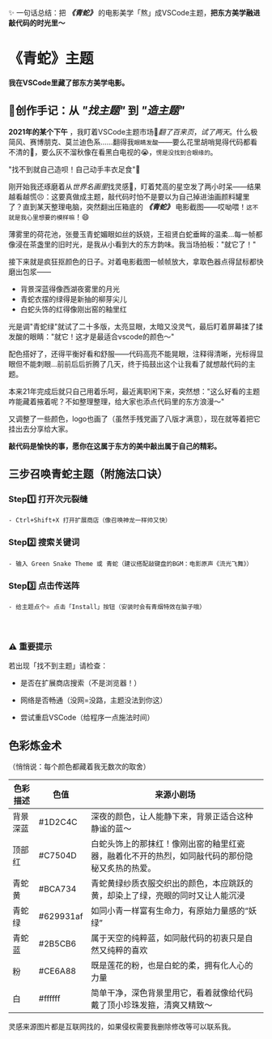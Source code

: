 ✨ 一句话总结：把 ***《青蛇》*** 的电影美学「熬」成VSCode主题，<a>**把东方美学融进敲代码的时光里～**</a>

# 《青蛇》主题

**我在VSCode里藏了部东方美学电影。**

## 🎨创作手记：从 ***"找主题"*** 到 ***"造主题"***
**2021年的某个下午** ，我盯着VSCode主题市场🔎<em>翻了百来页</em>，<em>试了两天</em>。什么极简风、赛博朋克、莫兰迪色系......翻得我``眼睛发酸``——要么花里胡哨晃得代码都看不清的🙈，要么灰不溜秋像在看黑白电视的😭，``愣是没找到合眼缘的``。

"找不到就自己造呗！自己动手丰衣足食"💪

刚开始我还琢磨着从<em>世界名画里</em>找灵感🔎，盯着梵高的星空发了两小时呆——结果越看越慌😣：这要真做成主题，敲代码时怕不是要以为自己掉进油画颜料罐里了？直到某天整理电脑，突然翻出压箱底的 ***《青蛇》*** 电影截图——哎呦喂！``这不就是我心里想要的模样嘛``！😄

薄雾里的荷花池，张曼玉青蛇媚眼如丝的妖娆，王祖贤白蛇垂眸的温柔...每一帧都像浸在茶盏里的旧时光，是我从小看到大的东方韵味。我当场拍板："就它了！"

接下来就是疯狂抠颜色的日子。对着电影截图一帧帧放大，拿取色器点得鼠标都快磨出包浆——

- 背景深蓝得像西湖夜雾里的月光
- 青蛇衣摆的绿得是新抽的柳芽尖儿
- 白蛇头饰的红得像刚出窑的釉里红

光是调"青蛇绿"就试了二十多版，太亮显眼，太暗又没灵气，最后盯着屏幕揉了揉发酸的眼睛："就它！这才是最适合vscode的颜色～"

配色搭好了，还得平衡好看和舒服——代码高亮不能晃眼，注释得清晰，光标得显眼但不能刺眼...前前后后折腾了几天，终于捣鼓出这个让我看了就想敲代码的主题。

本来21年完成后就只自己用着乐呵，最近离职闲下来，突然想："这么好看的主题咋能藏着掖着呢？不如整理整理，给大家也添点代码里的东方浪漫～"

又调整了一些颜色，logo也画了（虽然手残党画了八版才满意），现在就等着把它挂出去分享给大家。

**敲代码是愉快的事，<a>愿你在这属于东方的美中敲出属于自己的精彩。</a>**

## 三步召唤青蛇主题（附施法口诀）

### ​Step1️⃣ 打开次元裂缝​​

    - Ctrl+Shift+X 打开扩展商店（像召唤神龙一样帅又快）

### ​Step2️⃣ 搜索关键词​​

    - 输入 Green Snake Theme 或 青蛇（建议搭配敲键盘的BGM：电影原声《流光飞舞》）

### ​Step3️⃣ 点击传送阵​​
    - 给主题点个⭐ 点击「Install」按钮（安装时会有青烟特效在脑子哦）

​​<h3>⚠️ 重要提示​​</h3>
若出现「找不到主题」请检查：

- 是否在​​扩展商店​​搜索（不是浏览器！）

- 网络是否畅通（没网=没路，主题没法到你这）

- 尝试重启VSCode（给程序一点施法时间）

## 色彩炼金术
（悄悄说：每个颜色都藏着我无数次的取舍）
<table>
    <thead>
        <tr>
            <th>色彩描述</th>
            <th>色值</th>
            <th>来源小剧场</th>
        </tr>
    </thead>
    <tbody>
        <tr>
            <td>背景深蓝</td>
            <td>#1D2C4C</td>
            <td>深夜的颜色，让人能静下来，背景正适合这种静谧的蓝～</td>
        </tr>
        <tr>
            <td>顶部红</td>
            <td>#C7504D</td>
            <td>白蛇头饰上的那抹红！像刚出窑的釉里红瓷器，融着化不开的热烈，如同敲代码的那份隐秘又炙热的热爱。</td>
        </tr>
        <tr>
            <td>青蛇黄</td>
            <td>#BCA734</td>
            <td>青蛇黄绿纱质衣服交织出的颜色，本应跳跃的黄，却染上了绿，亮眼的同时又让人能沉浸</td>
        </tr>
        <tr>
            <td>青蛇绿</td>
            <td>#629931af</td>
            <td>如同小青一样富有生命力，有原始力量感的“妖绿”</td>
        </tr>
        <tr>
            <td>青蛇蓝</td>
            <td>#2B5CB6</td>
            <td>属于天空的纯粹蓝，如同敲代码的初衷只是自然又纯粹的喜欢</td>
        </tr>
        <tr>
            <td>粉</td>
            <td>#CE6A88</td>
            <td>既是莲花的粉，也是白蛇的柔，拥有化人心的力量</td>
        </tr>
        <tr>
            <td>白</td>
            <td>#ffffff</td>
            <td>简单干净，深色背景里用它，看着就像给代码戴了顶小珍珠发箍，清爽又精致～</td>
        </tr>
    </tbody>
</table>


灵感来源图片都是互联网找的，如果侵权需要我删除修改等可以联系我。
